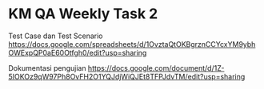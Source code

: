 # KM QA Weekly Task 2

Test Case dan Test Scenario
https://docs.google.com/spreadsheets/d/1OvztaQtOKBgrznCCYcxYM9ybhOWExpQP0aE60Otfgh0/edit?usp=sharing

Dokumentasi pengujian
https://docs.google.com/document/d/1Z-5IOKOz9qW97Ph8OvFH2O1YQJdjWiQJEt8TFPJdvTM/edit?usp=sharing
